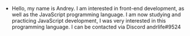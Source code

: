 - Hello, my name is Andrey.
I am interested in front-end development, as well as the JavaScript programming language.
I am now studying and practicing JavaScript development, I was very interested in this programming language.
I can be contacted via Discord andrlife#9524
